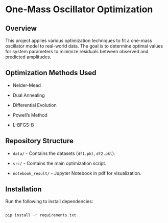# One-Mass Oscillator Optimization
 
## Overview

This project applies various optimization techniques to fit a one-mass oscillator model to real-world data. The goal is to determine optimal values for system parameters to minimize residuals between observed and predicted amplitudes.
 
## Optimization Methods Used

- Nelder-Mead

- Dual Annealing

- Differential Evolution

- Powell’s Method

- L-BFGS-B
 
## Repository Structure

- `data/` - Contains the datasets (`df1.pkl`, `df2.pkl`).

- `src/` - Contains the main optimization script.

- `notebook_result/` - Jupyter Notebook in pdf for visualization.
 
## Installation

Run the following to install dependencies:

```bash

pip install -r requirements.txt

 
